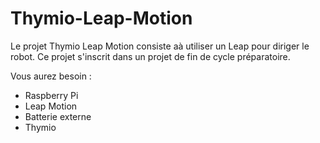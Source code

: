 # Thymio-Leap-Motion

Le projet Thymio Leap Motion consiste aà utiliser un Leap pour diriger le robot. Ce projet s'inscrit dans un projet
de fin de cycle préparatoire.

Vous aurez besoin :

- Raspberry Pi
- Leap Motion
- Batterie externe
- Thymio

